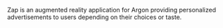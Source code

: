 Zap is an augmented reality application for Argon providing personalized advertisements to users depending on their choices or taste.